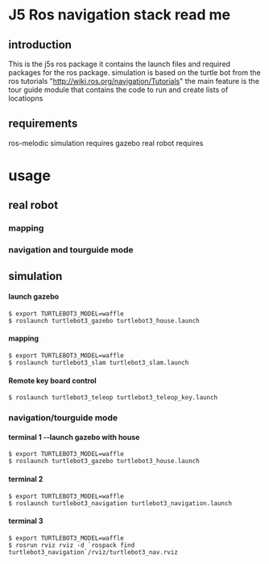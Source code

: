 # J5 Ros navigation stack read me
## introduction
This is the j5s ros package it contains the launch files and required packages for the ros package. simulation is based on the turtle bot from the ros tutorials "http://wiki.ros.org/navigation/Tutorials"
the main feature is the tour guide module that contains the code to run and create lists of locatiopns
## requirements
ros-melodic 
simulation requires gazebo
real robot requires

# usage
## real robot
### mapping
### navigation and tourguide mode
## simulation
#### launch gazebo
```
$ export TURTLEBOT3_MODEL=waffle
$ roslaunch turtlebot3_gazebo turtlebot3_house.launch
```
#### mapping
```
$ export TURTLEBOT3_MODEL=waffle
$ roslaunch turtlebot3_slam turtlebot3_slam.launch
```
#### Remote key board control
```
$ roslaunch turtlebot3_teleop turtlebot3_teleop_key.launch
```
### navigation/tourguide mode
#### terminal 1 --launch gazebo with house 
```
$ export TURTLEBOT3_MODEL=waffle
$ roslaunch turtlebot3_gazebo turtlebot3_house.launch
```
#### terminal 2
```
$ export TURTLEBOT3_MODEL=waffle
$ roslaunch turtlebot3_navigation turtlebot3_navigation.launch
```
#### terminal 3
```
$ export TURTLEBOT3_MODEL=waffle
$ rosrun rviz rviz -d `rospack find turtlebot3_navigation`/rviz/turtlebot3_nav.rviz
```

